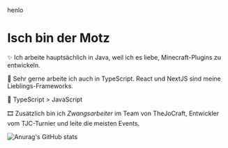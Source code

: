 henlo

# Isch bin der Motz 

✨ Ich arbeite hauptsächlich in Java, weil ich es liebe, Minecraft-Plugins zu entwickeln.

🎈 Sehr gerne arbeite ich auch in TypeScript. React und NextJS sind meine Lieblings-Frameworks. 

💎 TypeScript > JavaScript

🎞 Zusätzlich bin ich *Zwangsarbeiter* im Team von TheJoCraft, Entwickler vom TJC-Turnier und leite die meisten Events.

![Anurag's GitHub stats](https://github-readme-stats.vercel.app/api?username=motz0815&count_private=true&show_icons=true&theme=tokyonight)
